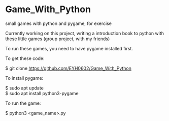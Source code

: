 # Game_With_Python
small games with python and pygame, for exercise

Currently working on this project, writing a introduction book to python with these little games (group project, with my friends)

To run these games, you need to have pygame installed first.

To get these code:

$ git clone https://github.com/EYH0602/Game_With_Python


To install pygame:

$ sudo apt update  
$ sudo apt install python3-pygame


To run the game:

$ python3 <game_name>.py
